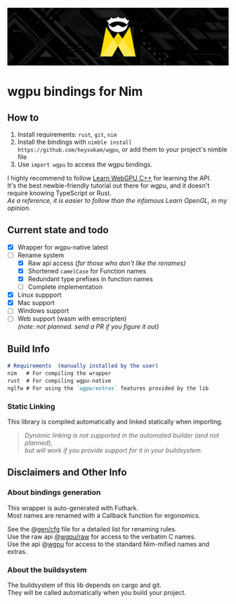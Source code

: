 ![wgpu](./doc/res/gh_banner.png)
# wgpu bindings for Nim
## How to
1. Install requirements: `rust`, `git`, `nim`  
2. Install the bindings with `nimble install https://github.com/heysokam/wgpu`, or add them to your project's nimble file  
3. Use `import wgpu` to access the wgpu bindings.  

I highly recommend to follow [Learn WebGPU C++](https://eliemichel.github.io/LearnWebGPU/) for learning the API.  
It's the best newbie-friendly tutorial out there for wgpu, and it doesn't require knowing TypeScript or Rust.  
_As a reference, it is easier to follow than the infamous Learn OpenGL, in my opinion._  

## Current state and todo
- [x] Wrapper for wgpu-native latest
- [ ] Rename system
  - [x] Raw api access  _(for those who don't like the renames)_
  - [x] Shortened `camelCase` for Function names
  - [x] Redundant type prefixes in function names
  - [ ] Complete implementation
- [x] Linux suppport
- [x] Mac support
- [ ] Windows support
- [ ] Web support (wasm with emscripten)  
      _(note: not planned. send a PR if you figure it out)_

## Build Info
```md
# Requirements  (manually installed by the user)
nim   # For compiling the wrapper
rust  # For compiling wgpu-native
nglfw # For using the `wgpu/extras` features provided by the lib
```

### Static Linking
This library is compiled automatically and linked statically when importing.  
> _Dynamic linking is not supported in the automated builder (and not planned),_  
> _but will work if you provide support for it in your buildsystem._  


## Disclaimers and Other Info
### About bindings generation
This wrapper is auto-generated with Futhark.  
Most names are renamed with a Callback function for ergonomics.  

See the @[gen/cfg](./gen/cfg.nim) file for a detailed list for renaming rules.  
Use the raw api @[wgpu/raw](./src/wgpu/raw.nim) for access to the verbatim C names.  
Use the api @[wgpu](./src/wgpu.nim) for access to the standard Nim-mified names and extras.  

### About the buildsystem
The buildsystem of this lib depends on cargo and git.  
They will be called automatically when you build your project.  
